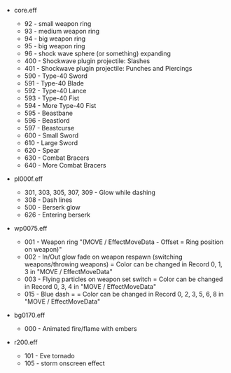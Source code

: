 
- core.eff
	- 92 - small weapon ring
	- 93 - medium weapon ring
	- 94 - big weapon ring
	- 95 - big weapon ring
	- 96 - shock wave sphere (or something) expanding
	- 400 - Shockwave plugin projectile: Slashes
	- 401 - Shockwave plugin projectile: Punches and Piercings
	- 590 - Type-40 Sword
	- 591 - Type-40 Blade
	- 592 - Type-40 Lance
	- 593 - Type-40 Fist
	- 594 - More Type-40 Fist
	- 595 - Beastbane
	- 596 - Beastlord
	- 597 - Beastcurse
	- 600 - Small Sword
	- 610 - Large Sword
	- 620 - Spear
	- 630 - Combat Bracers
	- 640 - More Combat Bracers

- pl000f.eff
	- 301, 303, 305, 307, 309 - Glow while dashing
	- 308 - Dash lines
	- 500 - Berserk glow
	- 626 - Entering berserk

- wp0075.eff
	- 001 - Weapon ring "(MOVE / EffectMoveData - Offset = Ring position on weapon)"
	- 002 - In/Out glow fade on weapon respawn (switching weapons/throwing weapons) = Color can be changed in Record 0, 1, 3 in "MOVE / EffectMoveData"
	- 003 - Flying particles on weapon set switch = Color can be changed in Record 0, 3, 4 in "MOVE / EffectMoveData"
	- 015 - Blue dash = = Color can be changed in Record 0, 2, 3, 5, 6, 8 in "MOVE / EffectMoveData"

- bg0170.eff
	- 000 - Animated fire/flame with embers

- r200.eff
	- 101 - Eve tornado
	- 105 - storm onscreen effect
